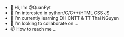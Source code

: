 - 👋 Hi, I’m @QuanPyt
- 👀 I’m interested in python/C/C++/HTML CSS JS
- 🌱 I’m currently learning DH CNTT & TT Thai NGuyen
- 💞️ I’m looking to collaborate on ...
- 📫 How to reach me ...

<!---
QuanPyt/QuanPyt is a ✨ special ✨ repository because its `README.md` (this file) appears on your GitHub profile.
You can click the Preview link to take a look at your changes.
--->
